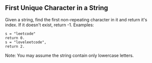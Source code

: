 <!--
 * @Author: wanghong52 wanghong52@meituan.com
 * @Date: 2025-03-26 18:06:44
 * @LastEditors: wanghong52 wanghong52@meituan.com
 * @LastEditTime: 2025-03-26 18:07:04
 * @FilePath: /MyExeProject/README.md
 * @Description: 这是默认设置,请设置`customMade`, 打开koroFileHeader查看配置 进行设置: https://github.com/OBKoro1/koro1FileHeader/wiki/%E9%85%8D%E7%BD%AE
-->
## First Unique Character in a String
Given a string, find the first non-repeating character in it and return it's index. If it doesn't exist, return -1.
Examples:
```
s = "leetcode"
return 0.
s = "loveleetcode",
return 2.
```
Note: You may assume the string contain only lowercase letters.